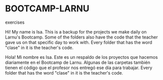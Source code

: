# BOOTCAMP-LARNU
exercises

Hi! My name is Isa.
This is a backup for the projects we make daily on Larnu's Bootcamp. 
Some of the folders also have the code that the teacher gave us on that specific day to work with.
Every folder that has the word "clase" in it is the teacher's code.

Hola! Mi nombre es Isa.
Este es un respaldo de los proyectos que hacemos diariamente en el Bootcamp de Larnu.
Algunas de las carpetas también tienen el código que el profesor nos entregó ese día para trabajar.
Every folder that has the word "clase" in it is the teacher's code.
